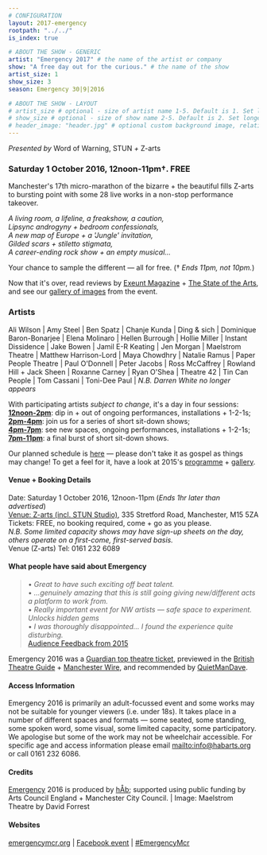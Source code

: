```yaml
---
# CONFIGURATION
layout: 2017-emergency
rootpath: "../../"
is_index: true

# ABOUT THE SHOW - GENERIC
artist: "Emergency 2017" # the name of the artist or company
show: "A free day out for the curious." # the name of the show
artist_size: 1
show_size: 3
season: Emergency 30|9|2016

# ABOUT THE SHOW - LAYOUT
# artist_size # optional - size of artist name 1-5. Default is 1. Set longer names to lower values
# show_size # optional - size of show name 2-5. Default is 2. Set longer names to lower values
# header_image: "header.jpg" # optional custom background image, relative to current page
---
```

*Presented by* Word of Warning, STUN *+* Z-arts           
         
### Saturday 1 October 2016, 12noon-11pm†. FREE             
Manchester's 17th micro-marathon of the bizarre + the beautiful fills Z-arts to bursting point with some 28 live works in a non-stop performance takeover.           
         
*A living room, a lifeline, a freakshow, a caution,<br>Lipsync androgyny + bedroom confessionals,<br>A new map of Europe + a 'Jungle' invitation,<br>Gilded scars + stiletto stigmata,<br>A career-ending rock show + an empty musical…*          
         
Your chance to sample the different — all for free. († *Ends 11pm, not 10pm.*)          
         
Now that it's over, read reviews by <a href="http://exeuntmagazine.com/features/emergency-festival-free-non-stop-performance-manchester" target="_blank">Exeunt Magazine</a> + <a href="http://www.thestateofthearts.co.uk/features/review-emergency-z-arts" target="_blank">The State of the Arts</a>, and see our [gallery of images](/galleries/2016-emergency) from the event.         
         
### Artists           
Ali Wilson | Amy Steel | Ben Spatz | Chanje Kunda | Ding & sich | Dominique Baron-Bonarjee | Elena Molinaro | Hellen Burrough | Hollie Miller | Instant Dissidence | Jake Bowen | Jamil E-R Keating | Jen Morgan | Maelstrom Theatre | Matthew Harrison-Lord | Maya Chowdhry | Natalie Ramus | Paper People Theatre | Paul O'Donnell | Peter Jacobs | Ross McCaffrey | Rowland Hill + Jack Sheen | Roxanne Carney | Ryan O'Shea | Theatre 42 | Tin Can People | Tom Cassani | Toni-Dee Paul | *N.B. Darren White no longer appears*          
         
With participating artists *subject to change*, it's a day in four sessions:        
[**12noon-2pm**](/archive/2016-emergency/12-2): dip in + out of ongoing performances, installations + 1-2-1s;          
[**2pm-4pm**](/archive/2016-emergency/2-4): join us for a series of short sit-down shows;         
[**4pm-7pm**](/archive/2016-emergency/4-7): see new spaces, ongoing performances, installations + 1-2-1s;        
[**7pm-11pm**](/archive/2016-emergency/7-11): a final burst of short sit-down shows.      
   
Our planned schedule is <a href="http://emergencymcr.posthaven.com/emergency-2016-schedule" target="_blank">here</a> — please don't take it as gospel as things may change! To get a feel for it, have a look at 2015's [programme](/archive/2015-emergency) + [gallery](/galleries/2015-emergency).        
         
#### Venue + Booking Details         
Date: Saturday 1 October 2016, 12noon-11pm (*Ends 1hr later than advertised*)        
[Venue: Z-arts (incl. STUN Studio)](http://www.z-arts.org/about-us/getting-here), 335 Stretford Road, Manchester, M15 5ZA        
Tickets: FREE, no booking required, come + go as you please.        
*N.B. Some limited capacity shows may have sign-up sheets on the day, others operate on a first-come, first-served basis.*        
Venue (Z-arts) Tel: 0161 232 6089         
         
#### What people have said about Emergency        
>• *Great to have such exciting off beat talent.*<br>• *…genuinely amazing that this is still going giving new/different acts a platform to work from.*<br>• *Really important event for NW artists — safe space to experiment. Unlocks hidden gems*<br>• *I was thoroughly disappointed… I found the experience quite disturbing.*<br>[Audience Feedback from 2015](/archive/2015-emergency)           
         
Emergency 2016 was a <a href="http://www.theguardian.com/stage/theatreblog/2016/sep/26/harriet-walter-tempest-mark-gatiss-boys-in-the-band" target="_blank">Guardian top theatre ticket</a>, previewed in the <a href="http://www.britishtheatreguide.info/news/marathon-events-for-manchester-6762" target="_blank">British Theatre Guide</a> + <a href="http://manchesterwire.co.uk/#!/free-performance-art-word-of-warning-at-z-arts-ft-29-events-in-11-hrs" target="_blank">Manchester Wire</a>, and recommended by <a href="http://quietmandave.co.uk/2016/09/october-theatre" target="_blank">QuietManDave</a>.         
        
#### Access Information       
Emergency 2016 is primarily an adult-focussed event and some works may not be suitable for younger viewers (i.e. under 18s). It takes place in a number of different spaces and formats — some seated, some standing, some spoken word, some visual, some limited capacity, some participatory. We apologise but some of the work may not be wheelchair accessible. For specific age and access information please email <mailto:info@habarts.org> or call 0161 232 6086.     
            
#### Credits         
[Emergency](/hab/emergency) 2016 is produced by [hÅb](/hab); supported using public funding by Arts Council England + Manchester City Council. | Image: Maelstrom Theatre by David Forrest       
         
#### Websites
<a href="http://emergencymcr.org" target="_blank">emergencymcr.org</a> | <a href="http://facebook.com/events/147434852375256" target="_blank">Facebook event</a> | <a href="http://twitter.com/hashtag/EmergencyMcr" target="_blank">#EmergencyMcr<a>
